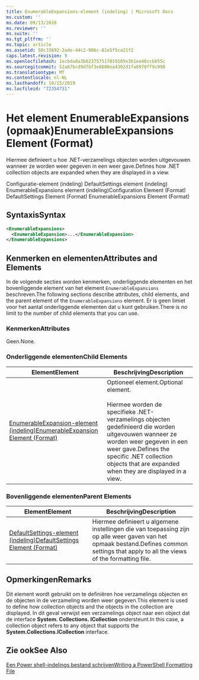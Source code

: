 ```yaml
---
title: EnumerableExpansions-element (indeling) | Microsoft Docs
ms.custom: ''
ms.date: 09/13/2016
ms.reviewer: ''
ms.suite: ''
ms.tgt_pltfrm: ''
ms.topic: article
ms.assetid: 50c33892-2ade-44c2-906c-81e5f5ca21f2
caps.latest.revision: 9
ms.openlocfilehash: 1ecbda8a3b623757517019105e3b1ee46ccbb55c
ms.sourcegitcommit: 52a67bcd9d7bf3e8600ea4302d1fa8970ff9c998
ms.translationtype: MT
ms.contentlocale: nl-NL
ms.lasthandoff: 10/15/2019
ms.locfileid: "72354731"
---
```

# <a name="enumerableexpansions-element-format"></a><span data-ttu-id="8fa2e-102">Het element EnumerableExpansions (opmaak)</span><span class="sxs-lookup"><span data-stu-id="8fa2e-102">EnumerableExpansions Element (Format)</span></span>

<span data-ttu-id="8fa2e-103">Hiermee definieert u hoe .NET-verzamelings objecten worden uitgevouwen wanneer ze worden weer gegeven in een weer gave.</span><span class="sxs-lookup"><span data-stu-id="8fa2e-103">Defines how .NET collection objects are expanded when they are displayed in a view.</span></span>

<span data-ttu-id="8fa2e-104">Configuratie-element (indeling) DefaultSettings element (indeling) EnumerableExpansions element (indeling)</span><span class="sxs-lookup"><span data-stu-id="8fa2e-104">Configuration Element (Format) DefaultSettings Element (Format) EnumerableExpansions Element (Format)</span></span>

## <a name="syntax"></a><span data-ttu-id="8fa2e-105">Syntaxis</span><span class="sxs-lookup"><span data-stu-id="8fa2e-105">Syntax</span></span>

```xml
<EnumerableExpansions>
  <EnumerableExpansion>...</EnumerableExpansion>
</EnumerableExpansions>
```

## <a name="attributes-and-elements"></a><span data-ttu-id="8fa2e-106">Kenmerken en elementen</span><span class="sxs-lookup"><span data-stu-id="8fa2e-106">Attributes and Elements</span></span>

<span data-ttu-id="8fa2e-107">In de volgende secties worden kenmerken, onderliggende elementen en het bovenliggende element van het element `EnumerableExpansions` beschreven.</span><span class="sxs-lookup"><span data-stu-id="8fa2e-107">The following sections describe attributes, child elements, and the parent element of the `EnumerableExpansions` element.</span></span> <span data-ttu-id="8fa2e-108">Er is geen limiet voor het aantal onderliggende elementen dat u kunt gebruiken.</span><span class="sxs-lookup"><span data-stu-id="8fa2e-108">There is no limit to the number of child elements that you can use.</span></span>

### <a name="attributes"></a><span data-ttu-id="8fa2e-109">Kenmerken</span><span class="sxs-lookup"><span data-stu-id="8fa2e-109">Attributes</span></span>

<span data-ttu-id="8fa2e-110">Geen.</span><span class="sxs-lookup"><span data-stu-id="8fa2e-110">None.</span></span>

### <a name="child-elements"></a><span data-ttu-id="8fa2e-111">Onderliggende elementen</span><span class="sxs-lookup"><span data-stu-id="8fa2e-111">Child Elements</span></span>

|<span data-ttu-id="8fa2e-112">Element</span><span class="sxs-lookup"><span data-stu-id="8fa2e-112">Element</span></span>|<span data-ttu-id="8fa2e-113">Beschrijving</span><span class="sxs-lookup"><span data-stu-id="8fa2e-113">Description</span></span>|
|-------------|-----------------|
|[<span data-ttu-id="8fa2e-114">EnumerableExpansion-element (indeling)</span><span class="sxs-lookup"><span data-stu-id="8fa2e-114">EnumerableExpansion Element (Format)</span></span>](./enumerableexpansion-element-format.md)|<span data-ttu-id="8fa2e-115">Optioneel element.</span><span class="sxs-lookup"><span data-stu-id="8fa2e-115">Optional element.</span></span><br /><br /> <span data-ttu-id="8fa2e-116">Hiermee worden de specifieke .NET-verzamelings objecten gedefinieerd die worden uitgevouwen wanneer ze worden weer gegeven in een weer gave.</span><span class="sxs-lookup"><span data-stu-id="8fa2e-116">Defines the specific .NET collection objects that are expanded when they are displayed in a view.</span></span>|

### <a name="parent-elements"></a><span data-ttu-id="8fa2e-117">Bovenliggende elementen</span><span class="sxs-lookup"><span data-stu-id="8fa2e-117">Parent Elements</span></span>

|<span data-ttu-id="8fa2e-118">Element</span><span class="sxs-lookup"><span data-stu-id="8fa2e-118">Element</span></span>|<span data-ttu-id="8fa2e-119">Beschrijving</span><span class="sxs-lookup"><span data-stu-id="8fa2e-119">Description</span></span>|
|-------------|-----------------|
|[<span data-ttu-id="8fa2e-120">DefaultSettings-element (indeling)</span><span class="sxs-lookup"><span data-stu-id="8fa2e-120">DefaultSettings Element (Format)</span></span>](./defaultsettings-element-format.md)|<span data-ttu-id="8fa2e-121">Hiermee definieert u algemene instellingen die van toepassing zijn op alle weer gaven van het opmaak bestand.</span><span class="sxs-lookup"><span data-stu-id="8fa2e-121">Defines common settings that apply to all the views of the formatting file.</span></span>|

## <a name="remarks"></a><span data-ttu-id="8fa2e-122">Opmerkingen</span><span class="sxs-lookup"><span data-stu-id="8fa2e-122">Remarks</span></span>

<span data-ttu-id="8fa2e-123">Dit element wordt gebruikt om te definiëren hoe verzamelings objecten en de objecten in de verzameling worden weer gegeven.</span><span class="sxs-lookup"><span data-stu-id="8fa2e-123">This element is used to define how collection objects and the objects in the collection are displayed.</span></span> <span data-ttu-id="8fa2e-124">In dit geval verwijst een verzamelings object naar een object dat de interface **System. Collections. ICollection** ondersteunt.</span><span class="sxs-lookup"><span data-stu-id="8fa2e-124">In this case, a collection object refers to any object that supports the  **System.Collections.ICollection** interface.</span></span>

## <a name="see-also"></a><span data-ttu-id="8fa2e-125">Zie ook</span><span class="sxs-lookup"><span data-stu-id="8fa2e-125">See Also</span></span>

[<span data-ttu-id="8fa2e-126">Een Power shell-indelings bestand schrijven</span><span class="sxs-lookup"><span data-stu-id="8fa2e-126">Writing a PowerShell Formatting File</span></span>](./writing-a-powershell-formatting-file.md)
